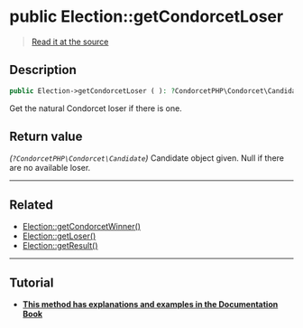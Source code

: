 # public Election::getCondorcetLoser

> [Read it at the source](https://github.com/julien-boudry/Condorcet/blob/master/src/ElectionProcess/ResultsProcess.php#L182)

## Description    

```php
public Election->getCondorcetLoser ( ): ?CondorcetPHP\Condorcet\Candidate
```

Get the natural Condorcet loser if there is one.


## Return value   

*(`?CondorcetPHP\Condorcet\Candidate`)* Candidate object given. Null if there are no available loser.


---------------------------------------

## Related

* [Election::getCondorcetWinner()](/Docs/api-reference/Election%20Class/Election--getCondorcetWinner().md)    
* [Election::getLoser()](/Docs/api-reference/Election%20Class/Election--getLoser().md)    
* [Election::getResult()](/Docs/api-reference/Election%20Class/Election--getResult().md)    

---------------------------------------

## Tutorial

* **[This method has explanations and examples in the Documentation Book](https://docs.condorcet.io/book/3.AsPhpLibrary/6.Results/1.WinnerAndLoser)**    
